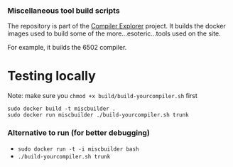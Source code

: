### Miscellaneous tool build scripts

The repository is part of the [Compiler Explorer](https://godbolt.org/) project. It builds
the docker images used to build some of the more...esoteric...tools used on the site.

For example, it builds the 6502 compiler.

# Testing locally

Note: make sure you `chmod +x build/build-yourcompiler.sh` first

```
sudo docker build -t miscbuilder .
sudo docker run miscbuilder ./build-yourcompiler.sh trunk
```

### Alternative to run (for better debugging)

* `sudo docker run -t -i miscbuilder bash`
* `./build-yourcompiler.sh trunk`
